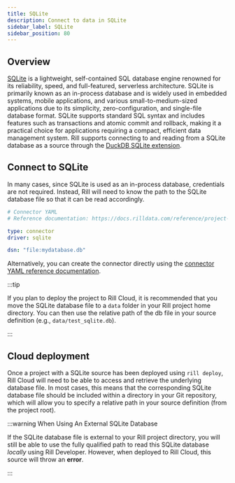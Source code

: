```yaml
---
title: SQLite
description: Connect to data in SQLite
sidebar_label: SQLite
sidebar_position: 80
---
```


<!-- WARNING: There are links to this page in source code. If you move it, find and replace the links and consider adding a redirect in docusaurus.config.js. -->

## Overview

[SQLite](https://www.sqlite.org/about.html) is a lightweight, self-contained SQL database engine renowned for its reliability, speed, and full-featured, serverless architecture. SQLite is primarily known as an in-process database and is widely used in embedded systems, mobile applications, and various small-to-medium-sized applications due to its simplicity, zero-configuration, and single-file database format. SQLite supports standard SQL syntax and includes features such as transactions and atomic commit and rollback, making it a practical choice for applications requiring a compact, efficient data management system. Rill supports connecting to and reading from a SQLite database as a source through the [DuckDB SQLite extension](https://duckdb.org/docs/extensions/sqlite.html).

## Connect to SQLite


In many cases, since SQLite is used as an in-process database, credentials are not required. Instead, Rill will need to know the path to the SQLite database file so that it can be read accordingly.

```yaml
# Connector YAML
# Reference documentation: https://docs.rilldata.com/reference/project-files/connectors

type: connector
driver: sqlite 

dsn: "file:mydatabase.db" 
```

Alternatively, you can create the connector directly using the [connector YAML reference documentation](/reference/project-files/connectors#sqlite). 


:::tip

If you plan to deploy the project to Rill Cloud, it is recommended that you move the SQLite database file to a `data` folder in your Rill project home directory. You can then use the relative path of the db file in your source definition (e.g., `data/test_sqlite.db`).

:::

## Cloud deployment

Once a project with a SQLite source has been deployed using `rill deploy`, Rill Cloud will need to be able to access and retrieve the underlying database file. In most cases, this means that the corresponding SQLite database file should be included within a directory in your Git repository, which will allow you to specify a relative path in your source definition (from the project root).

:::warning When Using An External SQLite Database

If the SQLite database file is external to your Rill project directory, you will still be able to use the fully qualified path to read this SQLite database _locally_ using Rill Developer. However, when deployed to Rill Cloud, this source will throw an **error**.

:::